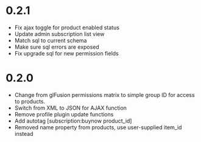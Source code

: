 0.2.1
=====
- Fix ajax toggle for product enabled status
- Update admin subscription list view
- Match sql to current schema
- Make sure sql errors are exposed
- Fix upgrade sql for new permission fields

0.2.0
=====
- Change from glFusion permissions matrix to simple group ID for access to products.
- Switch from XML to JSON for AJAX function
- Remove profile plugin update functions
- Add autotag [subscription:buynow product_id]
- Removed name property from products, use user-supplied item_id instead
